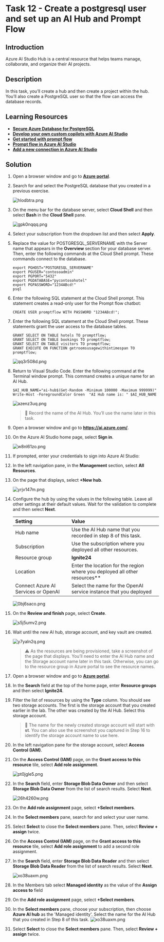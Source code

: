 # Task 12 - Create a postgresql user and set up an AI Hub and Prompt Flow

<!--- Estimated time: 20 minutes---> 

## Introduction

Azure AI Studio Hub is a central resource that helps teams manage, collaborate, and organize their AI projects.

## Description

In this task, you’ll create a hub and then create a project within the hub. You’ll also create a PostgreSQL user so that the flow can access the database records.

## Learning Resources

- [**Secure Azure Database for PostgreSQL**](https://learn.microsoft.com/en-us/training/modules/secure-azure-database-for-postgresql/)
- [**Develop your own custom copilots with Azure AI Studio**](https://learn.microsoft.com/en-us/training/paths/create-custom-copilots-ai-studio/)
- [**Get started with prompt flow**](https://learn.microsoft.com/en-us/training/modules/get-started-prompt-flow-ai-studio/)
- [**Prompt flow in Azure AI Studio**](https://learn.microsoft.com/en-us/azure/ai-studio/how-to/prompt-flow)
- [**Add a new connection in Azure AI Studio**](https://learn.microsoft.com/en-us/azure/ai-studio/how-to/connections-add)

## Solution

1. Open a browser window and go to [**Azure portal**](https://portal.azure.com).

1. Search for and select the PostgreSQL database that you created in a previous exercise.

    ![hlodbtra.png](../../media/hlodbtra.png)

1. On the menu bar for the database server, select **Cloud Shell** and then select **Bash** in the **Cloud Shell** pane.

    ![gpk0nqqq.png](../../media/gpk0nqqq.png)

1. Select your subscription from the dropdown list and then select **Apply**.

1. Replace the value for POSTGRESQL_SERVERNAME with the Server name that appears in the **Overview** section for your database server. Then, enter the following commands at the Cloud Shell prompt. These commands connect to the database.

    ```
    export PGHOST="POSTGRESQL_SERVERNAME"
    export PGUSER="contosoadmin"
    export PGPORT="5432"
    export PGDATABASE="pycontosohotel"
    export PGPASSWORD="1234ABcd!"
    psql
    ```

1. Enter the following SQL statement at the Cloud Shell prompt. This statement creates a read-only user for the Prompt flow chatbot:
    
    ```
    CREATE USER promptflow WITH PASSWORD "1234ABcd!";
    ```

1. Enter the following SQL statement at the Cloud Shell prompt. These statements grant the user access to the database tables.
    
    ```
    GRANT SELECT ON TABLE hotels TO promptflow;
    GRANT SELECT ON TABLE bookings TO promptflow;
    GRANT SELECT ON TABLE visitors TO promptflow;
    GRANT EXECUTE ON FUNCTION getroomsusagewithintimespan TO promptflow;
    ```

    ![qq3r508d.png](../../media/qq3r508d.png)

1. Return to Visual Studio Code. Enter the following command at the Terminal window prompt. This command creates a unique name for an AI Hub.

    ```
    $AI_HUB_NAME="ai-hub$(Get-Random -Minimum 100000 -Maximum 999999)"
    Write-Host -ForegroundColor Green  "AI Hub name is: " $AI_HUB_NAME

    ```

    ![azenz3uq.png](../../media/azenz3uq.png)

     > 📓 Record the name of the AI Hub. You’ll use the name later in this task.

1. Open a browser window and go to **https://ai.azure.com/**.

1. On the Azure AI Studio home page, select **Sign in**. 

    ![w8nl61zo.png](../../media/w8nl61zo.png)

1. If prompted, enter your credentials to sign into Azure AI Studio:

1. In the left navigation pane, in the **Management** section, select **All Resources**.

1. On the page that displays, select **+New hub**.

    ![yrjv147m.png](../../media/yrjv147m.png)


1. Configure the hub by using the values in the following table. Leave all other settings at their default values. Wait for the validation to complete and then select **Next**.

    | Setting | Value |
    |:---------|:---------|
    | Hub name   | Use the AI Hub name that you recorded in step 8 of this task.  |
    | Subscription  | Use the subscription where you deployed all other resources.|
    | Resource group | **Ignite24** |
    | Location |Enter the location for the region where you deployed all other resources**|
    | Connect Azure AI Services or OpenAI | Select the name for the OpenAI service instance that you deployed |

    ![0bj6saco.png](../../media/0bj6saco.png)
    
1. On the **Review and finish** page, select **Create**. 

    ![s5j5umv2.png](../../media/s5j5umv2.png)

1. Wait until the new AI hub, storage account, and key vault are created.

    ![y7yaln2q.png](../../media/y7yaln2q.png)

     > :warning: As the resources are being provisioned, take a screenshot of the page that displays. You’ll need to enter the AI Hub name and the Storage account name later in this task. Otherwise, you can go to the resource group in Azure portal to see the resource names.

1. Open a browser window and go to [**Azure portal**](https://portal.azure.com).

1. In the **Search** field at the top of the home page, enter **Resource groups** and then select **Ignite24**.

1. Filter the list of resources by using the **Type** column. You should see two storage accounts. The first is the storage account that you created earlier in the lab. The other was created by the AI Hub. Select this storage account.

    > 📓 The name for the newly created storage account will start with **st**. You can also use the screenshot you captured in Step 16 to identify the storage account name to use here.

1. In the left navigation pane for the storage account, select **Access Control (IAM)**.

1. On the **Access Control (IAM)** page, on the **Grant access to this resource** tile, select **Add role assignment**.

    ![pt0jgle5.png](../../media/pt0jgle5.png)

1. In the **Search** field, enter **Storage Blob Data Owner** and then select **Storage Blob Data Owner** from the list of search results. Select **Next**.

    ![26h4260w.png](../../media/26h4260w.png)

1. On the **Add role assignment** page, select **+Select members**.

1. In the **Select members** pane, search for and select your user name.

1. Select **Select** to close the **Select members** pane. Then, select **Review + assign** twice.

1. On the **Access Control (IAM)** page, on the **Grant access to this resource** tile, select **Add role assignment** to add a second role assignment.

1. In the **Search** field, enter **Storage Blob Data Reader** and then select **Storage Blob Data Reader** from the list of search results. Select **Next**.

    ![xo38uaxm.png](../../media/xo38uaxm.png)

1. In the Members tab select **Managed identity** as the value of the **Assign access to** field 
1. On the **Add role assignment** page, select **+Select members**.
1. In the **Select members** pane, choose your subscription, then choose **Azure AI hub** as the 'Managed identity'. Select the name for the AI Hub that you created in Step 8 of this task.
    ![xo38uaxm.png](../../media/select-ai-mi.png)

1. Select **Select** to close the **Select members** pane. Then, select **Review + assign** twice.
